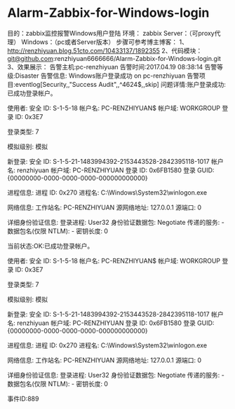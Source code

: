 # Alarm-Zabbix-for-Windows-login
目的：zabbix监控报警Windows用户登陆
环境：
zabbix Server：（可proxy代理）
Windows：（pc或者Server版本）
步骤可参考博主博客：
1、http://renzhiyuan.blog.51cto.com/10433137/1892355
2、代码模块：
git@github.com:renzhiyuan6666666/Alarm-Zabbix-for-Windows-login.git
3、效果展示：
告警主机:pc-renzhiyuan
告警时间:2017.04.19 08:38:14
告警等级:Disaster
告警信息: Windows账户登录成功 on pc-renzhiyuan
告警项目:eventlog[Security,,"Success Audit",,^4624$,,skip]
问题详情:账户登录成功:已成功登录帐户。

使用者:
安全 ID:	S-1-5-18
帐户名:	PC-RENZHIYUAN$
帐户域:	WORKGROUP
登录 ID:	0x3E7

登录类型:	7

模拟级别:	模拟

新登录:
安全 ID:	S-1-5-21-1483994392-2153443528-2842395118-1017
帐户名:	renzhiyuan
帐户域:	PC-RENZHIYUAN
登录 ID:	0x6FB1580
登录 GUID:	{00000000-0000-0000-0000-000000000000}

进程信息:
进程 ID:	0x270
进程名:	C:\Windows\System32\winlogon.exe

网络信息:
工作站名:	PC-RENZHIYUAN
源网络地址:	127.0.0.1
源端口:	0

详细身份验证信息:
登录进程:	User32 
身份验证数据包:	Negotiate
传递的服务:	-
数据包名(仅限 NTLM):	-
密钥长度:	0

当前状态:OK:已成功登录帐户。

使用者:
安全 ID:	S-1-5-18
帐户名:	PC-RENZHIYUAN$
帐户域:	WORKGROUP
登录 ID:	0x3E7

登录类型:	7

模拟级别:	模拟

新登录:
安全 ID:	S-1-5-21-1483994392-2153443528-2842395118-1017
帐户名:	renzhiyuan
帐户域:	PC-RENZHIYUAN
登录 ID:	0x6FB1580
登录 GUID:	{00000000-0000-0000-0000-000000000000}

进程信息:
进程 ID:	0x270
进程名:	C:\Windows\System32\winlogon.exe

网络信息:
工作站名:	PC-RENZHIYUAN
源网络地址:	127.0.0.1
源端口:	0

详细身份验证信息:
登录进程:	User32 
身份验证数据包:	Negotiate
传递的服务:	-
数据包名(仅限 NTLM):	-
密钥长度:	0

事件ID:889
